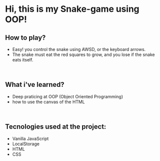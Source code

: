 # Hi, this is my Snake-game using OOP!

## How to play?

* Easy! you control the snake using AWSD, or the keyboard arrows. <br/>
* The snake must eat the red squares to grow, and you lose if the snake eats itself.
<br/>

## What i've learned?

* Deep praticing at OOP (Object Oriented Programming)
* how to use the canvas of the HTML
<br />

## Tecnologies used at the project:
* Vanilla JavaScript
* LocalStorage
* HTML
* CSS
